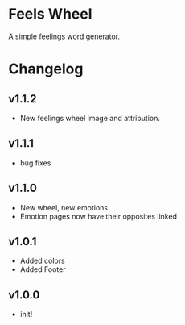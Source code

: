 # Feels Wheel

A simple feelings word generator.

# Changelog

## v1.1.2

-   New feelings wheel image and attribution.

## v1.1.1

-   bug fixes

## v1.1.0

-   New wheel, new emotions
-   Emotion pages now have their opposites linked

## v1.0.1

-   Added colors
-   Added Footer

## v1.0.0

-   init!
